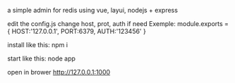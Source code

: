 a simple admin for redis
using vue, layui, nodejs + express

edit the config.js
change host, prot, auth if need
Exemple:
module.exports = {
    HOST:'127.0.0.1',
    PORT:6379,
    AUTH:'123456'
}

install like this:
npm i

start like this:
node app

open in brower
http://127.0.0.1:1000
